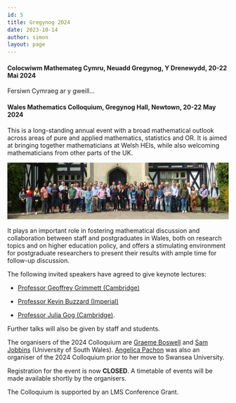 ```yaml
---
id: 5
title: Gregynog 2024
date: 2023-10-14
author: simon
layout: page
---
```


#### **Colocwiwm Mathemateg Cymru, Neuadd Gregynog, Y Drenewydd, 20-22 Mai 2024** 

Fersiwn Cymraeg ar y gweill...





#### **Wales Mathematics Colloquium, Gregynog Hall, Newtown, 20-22 May 2024**

This is a long-standing annual event with a broad mathematical outlook across areas of pure and applied mathematics, statistics and OR. It is aimed at bringing together mathematicians at Welsh HEIs, while also welcoming mathematicians from other parts of the UK.

<img style="float: center;" src=" Gregynog_WMC_2023_group.jpg" width="800pt" alt="Group photo of 2023 Participants" />

It plays an important role in fostering mathematical discussion and collaboration between staff and postgraduates in Wales, both on research topics and on higher education policy, and offers a stimulating environment for postgraduate researchers to present their results with ample time for follow-up discussion.

The following invited speakers have agreed to give keynote lectures:
- [Professor Geoffrey Grimmett (Cambridge)](https://www.dpmms.cam.ac.uk/person/grg1000)<BR>


- [Professor Kevin Buzzard (Imperial)](https://www.imperial.ac.uk/people/k.buzzard)<BR>

     
- [Professor Julia Gog (Cambridge)](http://www.damtp.cam.ac.uk/person/jrg20).<BR>
     <!-- *Titles: An introduction to Thompson’s groups and their generalisations.<BR>*
              *On automorphism groups of Cantor Algebras*-->



Further talks will also be given by staff and students.

The organisers of the 2024 Colloquium are [Graeme Boswell](https://pure.southwales.ac.uk/en/persons/graeme-boswell) and [Sam Jobbins](https://pure.southwales.ac.uk/en/persons/sam-jobbins) (University of South Wales). [Angelica Pachon](https://www.swansea.ac.uk/staff/a.y.pachon/) was also an organiser of the 2024 Colloquium prior to her move to Swansea University.

Registration for the event is now **CLOSED**. A timetable of events will be made available shortly by the organisers.

The Colloquium is supported by an LMS Conference Grant.






